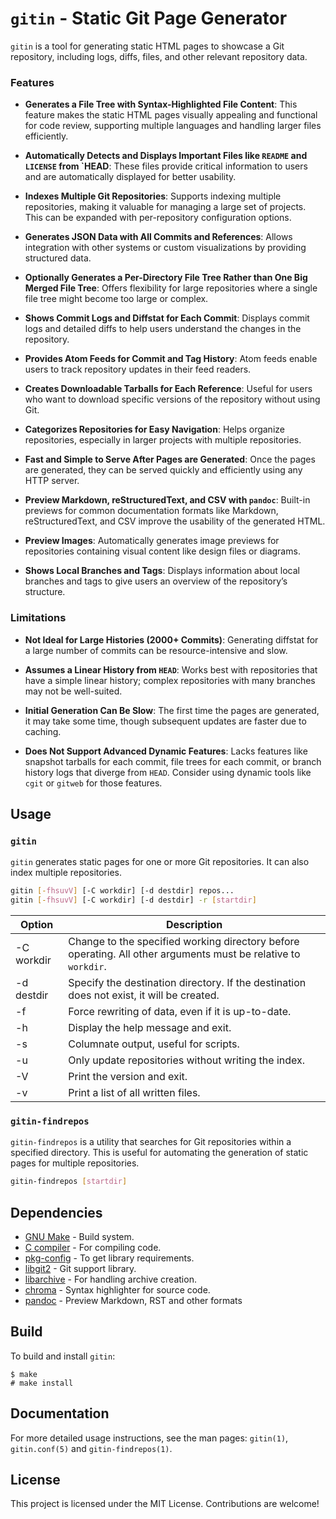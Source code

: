 # `gitin` - Static Git Page Generator

`gitin` is a tool for generating static HTML pages to showcase a Git repository, including logs, diffs, files, and other relevant repository data.

### Features

- **Generates a File Tree with Syntax-Highlighted File Content**: This feature makes the static HTML pages visually appealing and functional for code review, supporting multiple languages and handling larger files efficiently.
  
- **Automatically Detects and Displays Important Files like `README` and `LICENSE` from `HEAD**: These files provide critical information to users and are automatically displayed for better usability.
  
- **Indexes Multiple Git Repositories**: Supports indexing multiple repositories, making it valuable for managing a large set of projects. This can be expanded with per-repository configuration options.
  
- **Generates JSON Data with All Commits and References**: Allows integration with other systems or custom visualizations by providing structured data.
  
- **Optionally Generates a Per-Directory File Tree Rather than One Big Merged File Tree**: Offers flexibility for large repositories where a single file tree might become too large or complex.
  
- **Shows Commit Logs and Diffstat for Each Commit**: Displays commit logs and detailed diffs to help users understand the changes in the repository.
  
- **Provides Atom Feeds for Commit and Tag History**: Atom feeds enable users to track repository updates in their feed readers.
  
- **Creates Downloadable Tarballs for Each Reference**: Useful for users who want to download specific versions of the repository without using Git.
  
- **Categorizes Repositories for Easy Navigation**: Helps organize repositories, especially in larger projects with multiple repositories.
  
- **Fast and Simple to Serve After Pages are Generated**: Once the pages are generated, they can be served quickly and efficiently using any HTTP server.
  
- **Preview Markdown, reStructuredText, and CSV with `pandoc`**: Built-in previews for common documentation formats like Markdown, reStructuredText, and CSV improve the usability of the generated HTML.
  
- **Preview Images**: Automatically generates image previews for repositories containing visual content like design files or diagrams.
  
- **Shows Local Branches and Tags**: Displays information about local branches and tags to give users an overview of the repository’s structure.


### Limitations

- **Not Ideal for Large Histories (2000+ Commits)**: Generating diffstat for a large number of commits can be resource-intensive and slow.
  
- **Assumes a Linear History from `HEAD`**: Works best with repositories that have a simple linear history; complex repositories with many branches may not be well-suited.
  
- **Initial Generation Can Be Slow**: The first time the pages are generated, it may take some time, though subsequent updates are faster due to caching.

- **Does Not Support Advanced Dynamic Features**: Lacks features like snapshot tarballs for each commit, file trees for each commit, or branch history logs that diverge from `HEAD`. Consider using dynamic tools like `cgit` or `gitweb` for those features.

## Usage

### `gitin`

`gitin` generates static pages for one or more Git repositories. It can also index multiple repositories.

```bash
gitin [-fhsuvV] [-C workdir] [-d destdir] repos...
gitin [-fhsuvV] [-C workdir] [-d destdir] -r [startdir]
```

| Option     | Description                                                                                                    |
| ---------- | -------------------------------------------------------------------------------------------------------------- |
| -C workdir | Change to the specified working directory before operating. All other arguments must be relative to `workdir`. |
| -d destdir | Specify the destination directory. If the destination does not exist, it will be created.                      |
| -f         | Force rewriting of data, even if it is up-to-date.                                                             |
| -h         | Display the help message and exit.                                                                             |
| -s         | Columnate output, useful for scripts.                                                                          |
| -u         | Only update repositories without writing the index.                                                            |
| -V         | Print the version and exit.                                                                                    |
| -v         | Print a list of all written files.                                                                             |

### `gitin-findrepos`

`gitin-findrepos` is a utility that searches for Git repositories within a specified directory. This is useful for automating the generation of static pages for multiple repositories.

```bash
gitin-findrepos [startdir]
```

## Dependencies

- [GNU Make](https://gnu.org/software/make/) - Build system.
- [C compiler](https://gcc.gnu.org/) - For compiling code.
- [pkg-config](https://freedesktop.org/wiki/Software/pkg-config/) - To get library requirements.
- [libgit2](https://libgit2.org/) - Git support library.
- [libarchive](https://libarchive.org/) - For handling archive creation.
- [chroma](https://github.com/alecthomas/chroma) - Syntax highlighter for source code.
- [pandoc](https://pandoc.org/) - Preview Markdown, RST and other formats

## Build

To build and install `gitin`:

```
$ make
# make install
```

## Documentation

For more detailed usage instructions, see the man pages: `gitin(1)`, `gitin.conf(5)` and `gitin-findrepos(1)`.

## License

This project is licensed under the MIT License. Contributions are welcome!
